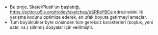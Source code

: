 * Bu proje, Skate/Plush'un başlattığı, https://editor.p5js.org/trolley/sketches/eSRRsYBCe adresindeki ilk yarışma kodunu optimize ederek, en ufak boyuta getirmeyi amaçlar.
* Tum büyüklükler byte cinsinden tüm gereksiz karakterleri (boşluk, yeni satır, vs.) silinmiş dosyalar için verilmiştir.
